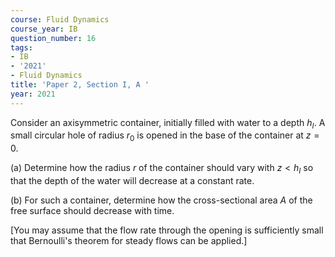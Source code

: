 ```yaml
---
course: Fluid Dynamics
course_year: IB
question_number: 16
tags:
- IB
- '2021'
- Fluid Dynamics
title: 'Paper 2, Section I, A '
year: 2021
---
```




Consider an axisymmetric container, initially filled with water to a depth $h_{I}$. A small circular hole of radius $r_{0}$ is opened in the base of the container at $z=0$.

(a) Determine how the radius $r$ of the container should vary with $z<h_{I}$ so that the depth of the water will decrease at a constant rate.

(b) For such a container, determine how the cross-sectional area $A$ of the free surface should decrease with time.

[You may assume that the flow rate through the opening is sufficiently small that Bernoulli's theorem for steady flows can be applied.]